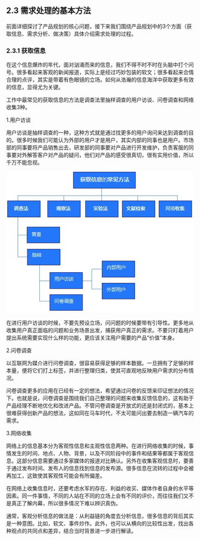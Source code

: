 ## 2.3 需求处理的基本方法

前面详细探讨了产品规划的核心问题，接下来我们围绕产品规划中的3个方面（获取信息、需求分析、做决策）具体介绍需求处理的过程。

### 2.3.1 获取信息

在这个信息爆炸的年代，面对汹涌而来的信息，我们不得不时不时在头脑中打个问号。很多看起来客观的新闻报道，实际上是经过巧妙包装的软文；很多看起来合情合理的点评，其实是带着有色眼镜的立场。如何从浩瀚的信息海洋中获取更多有效的信息，显得尤为关键。

工作中最常见的获取信息的方法是调查法里抽样调查的用户访谈、问卷调查和网络收集3种。

1.用户访谈

用户访谈是抽样调查的一种，这种方式就是通过找更多的用户询问来达到调查的目的。很多时候我们可能认为外部的用户才是用户，其实内部的同事也是用户。市场部的同事要将产品销售出去，研发部的同事要对产品进行开发维护，负责客服的同事要对外解答客户对产品的疑问，他们对产品的感受很真切，很有实用价值，所以千万不能忽视。

![](images/image01935_jpeg)

在进行用户访谈的时候，不要先预设立场，问问题的时候要带有引导性。更多地从收集用户真正面临的问题和业务场景出发，捕获用户真正的需求。不要只盯着用户提出系统需要实现什么样的功能，更应该关注用户需要的产品“价值”本身。

2.问卷调查

以互联网为媒介进行问卷调查，很容易获得足够的样本数据。一旦拥有了足够的样本量，便将它们打上标签，并进行整理归类，使其可直观地反映用户需求的分布情况。

问卷调查更多的应用在已经有一定的想法，希望通过问卷的反馈来印证想法的情况下。也就是说，问卷调查是围绕我们自己整理的问题来收集反馈信息的，这有助于产品经理不断地优化和改进产品。不管问卷调查是开放式的还是封闭式的，基本上很难获得创新产品的想法，这如同在马车时代，不太可能问出要去制造一辆汽车的需求。

3.网络收集

网络上的信息基本分为客观性信息和主观性信息两种。在进行网络收集的时候，事情发生的时间、地点、人物、背景，以及不同阶段中的事件和结果等都属于客观信息。这部分信息需要通过多家媒体的报道对比确认。另外在收集客观信息时，要善于通过发布时间、发布人的信息找到信息的发布源。很多信息在流转的过程中会被再加工，这致使其客观性可能会有所偏差。

在网络上收集信息时，还要考虑水军的存在、利益的收买、媒体作者自身的水平等因素。同一件事情，不同的人站在不同的立场上会有不同的评价，而往往我们又不是真正了解内幕，所以很多情况下难以辨识真伪。

通常，客观分析信息的做法是：从利益链的角度去分析信息，很多信息的背后其实是一种意图。比如，软文、事件炒作。此外，也可以从横向的比较性出发，找出各种观点的共同点和差异，结合当时背景进一步进行解读。
